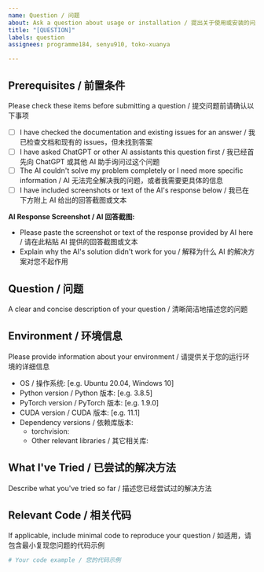 ```yaml
---
name: Question / 问题
about: Ask a question about usage or installation / 提出关于使用或安装的问题
title: "[QUESTION]"
labels: question
assignees: programme184, senyu910, toko-xuanya

---
```


## Prerequisites / 前置条件
Please check these items before submitting a question / 提交问题前请确认以下事项

- [ ] I have checked the documentation and existing issues for an answer / 我已检查文档和现有的 issues，但未找到答案
- [ ] I have asked ChatGPT or other AI assistants this question first / 我已经首先向 ChatGPT 或其他 AI 助手询问过这个问题
- [ ] The AI couldn't solve my problem completely or I need more specific information / AI 无法完全解决我的问题，或者我需要更具体的信息
- [ ] I have included screenshots or text of the AI's response below / 我已在下方附上 AI 给出的回答截图或文本

**AI Response Screenshot / AI 回答截图:**
- Please paste the screenshot or text of the response provided by AI here / 请在此粘贴 AI 提供的回答截图或文本
- Explain why the AI's solution didn't work for you / 解释为什么 AI 的解决方案对您不起作用

## Question / 问题
A clear and concise description of your question / 清晰简洁地描述您的问题

## Environment / 环境信息
Please provide information about your environment / 请提供关于您的运行环境的详细信息

- OS / 操作系统: [e.g. Ubuntu 20.04, Windows 10]
- Python version / Python 版本: [e.g. 3.8.5]
- PyTorch version / PyTorch 版本: [e.g. 1.9.0]
- CUDA version / CUDA 版本: [e.g. 11.1]
- Dependency versions / 依赖库版本:
  - torchvision: 
  - Other relevant libraries / 其它相关库:

## What I've Tried / 已尝试的解决方法
Describe what you've tried so far / 描述您已经尝试过的解决方法

## Relevant Code / 相关代码
If applicable, include minimal code to reproduce your question / 如适用，请包含最小复现您问题的代码示例

```python
# Your code example / 您的代码示例
```
